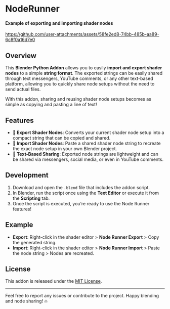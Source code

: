 # NodeRunner

#### Example of exporting and importing shader nodes
https://github.com/user-attachments/assets/58fe2ed8-74bb-485b-aa89-6c8f0a16d7e0

## Overview

This **Blender Python Addon** allows you to easily **import and export shader nodes** to a simple **string format**. The exported strings can be easily shared through text messengers, YouTube comments, or any other text-based platform, allowing you to quickly share node setups without the need to send actual files.

With this addon, sharing and reusing shader node setups becomes as simple as copying and pasting a line of text!

## Features

- **🚀 Export Shader Nodes**: Converts your current shader node setup into a compact string that can be copied and shared.
- **🔄 Import Shader Nodes**: Paste a shared shader node string to recreate the exact node setup in your own Blender project.
- **💬 Text-Based Sharing**: Exported node strings are lightweight and can be shared via messengers, social media, or even in YouTube comments.

## Development 

1. Download and open the `.blend` file that includes the addon script.
2. In Blender, run the script once using the **Text Editor** or execute it from the **Scripting** tab.
3. Once the script is executed, you’re ready to use the Node Runner features!

## Example

- **Export**: Right-click in the shader editor > **Node Runner Export** > Copy the generated string.
- **Import**: Right-click in the shader editor > **Node Runner Import** > Paste the node string > Nodes are recreated.

## License

This addon is released under the [MIT License](LICENSE).

---

Feel free to report any issues or contribute to the project. Happy blending and node sharing! 🔥